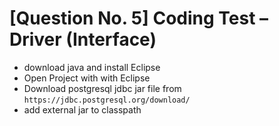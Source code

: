 # [Question No. 5] Coding Test – Driver (Interface)

- download java and install Eclipse
- Open Project with with Eclipse
- Download postgresql jdbc jar file from `https://jdbc.postgresql.org/download/`
- add external jar to classpath
